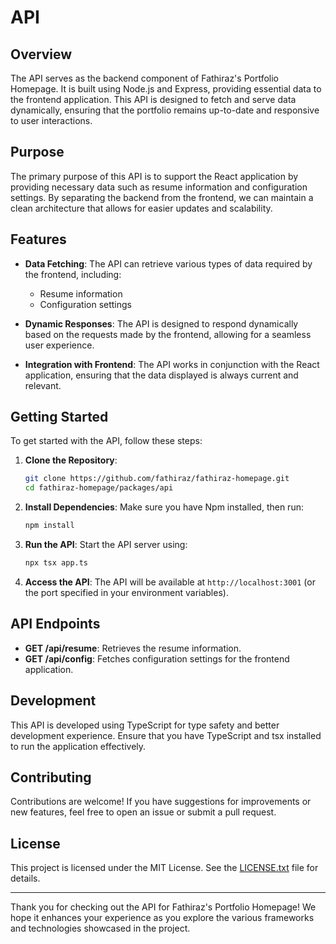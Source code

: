 # API

## Overview

The API serves as the backend component of Fathiraz's Portfolio Homepage. It is built using Node.js and Express, providing essential data to the frontend application. This API is designed to fetch and serve data dynamically, ensuring that the portfolio remains up-to-date and responsive to user interactions.

## Purpose

The primary purpose of this API is to support the React application by providing necessary data such as resume information and configuration settings. By separating the backend from the frontend, we can maintain a clean architecture that allows for easier updates and scalability.

## Features

- **Data Fetching**: The API can retrieve various types of data required by the frontend, including:
  - Resume information
  - Configuration settings

- **Dynamic Responses**: The API is designed to respond dynamically based on the requests made by the frontend, allowing for a seamless user experience.

- **Integration with Frontend**: The API works in conjunction with the React application, ensuring that the data displayed is always current and relevant.

## Getting Started

To get started with the API, follow these steps:

1. **Clone the Repository**: 
   ```bash
   git clone https://github.com/fathiraz/fathiraz-homepage.git
   cd fathiraz-homepage/packages/api
   ```

2. **Install Dependencies**: 
   Make sure you have Npm installed, then run:
   ```bash
   npm install
   ```

3. **Run the API**: 
   Start the API server using:
   ```bash
   npx tsx app.ts
   ```

4. **Access the API**: 
   The API will be available at `http://localhost:3001` (or the port specified in your environment variables).

## API Endpoints

- **GET /api/resume**: Retrieves the resume information.
- **GET /api/config**: Fetches configuration settings for the frontend application.

## Development

This API is developed using TypeScript for type safety and better development experience. Ensure that you have TypeScript and tsx installed to run the application effectively.

## Contributing

Contributions are welcome! If you have suggestions for improvements or new features, feel free to open an issue or submit a pull request.

## License

This project is licensed under the MIT License. See the [LICENSE.txt](../../LICENSE.txt) file for details.

---

Thank you for checking out the API for Fathiraz's Portfolio Homepage! We hope it enhances your experience as you explore the various frameworks and technologies showcased in the project.